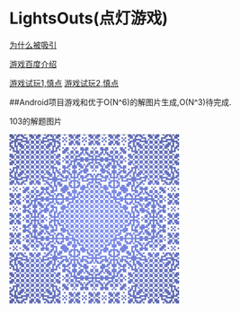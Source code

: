 # LightsOuts(点灯游戏)
[为什么被吸引](https://zhuanlan.zhihu.com/p/21265602)

[游戏百度介绍](http://baike.baidu.com/view/768314.htm)

[游戏试玩1,慎点](http://yanhaijing.com/inverter/)  [游戏试玩2,慎点](http://msgjug.com/project/killblack2/)

##Android项目游戏和优于O(N^6)的解图片生成,O(N^3)待完成.

103的解题图片

<img src="https://github.com/qwwuyu/LightsOuts/blob/master/103-Solver.png" width="60%" />
